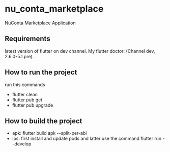 # nu_conta_marketplace

NuConta Marketplace Application

## Requirements

latest version of flutter on dev channel.
My flutter doctor: (Channel dev, 2.6.0-5.1.pre).

## How to run the project

run this commands

- flutter clean
- flutter pub get
- flutter pub upgrade

## How to build the project

- apk: flutter build apk --split-per-abi
- ios: first install and update pods and latter use the command flutter run --develop